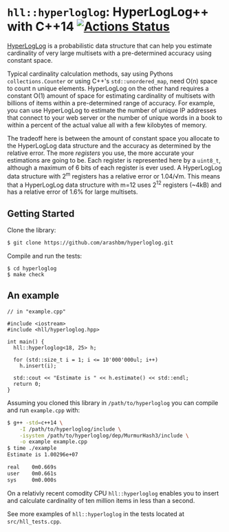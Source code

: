 # `hll::hyperloglog`: HyperLogLog++ with C++14 [![Actions Status](https://github.com/arashbm/hyperloglog/workflows/Tests/badge.svg)](https://github.com/arashbm/hyperloglog/actions)

[HyperLogLog][hll] is a probabilistic data structure that can help you estimate
cardinality of very large multisets with a pre-determined accuracy using
constant space.

Typical cardinality calculation methods, say using Pythons `collections.Counter`
or using C++'s `std::unordered_map`, need O(n) space to count n unique elements.
HyperLogLog on the other hand requires a constant O(1) amount of space for
estimating cardinality of multisets with billions of items within a
pre-determined range of accuracy. For example, you can use HyperLogLog to
estimate the number of unique IP addresses that connect to your web server or
the number of unique words in a book to within a percent of the actual value
all with a few kilobytes of memory.

The tradeoff here is between the amount of constant space you allocate to the
HyperLogLog data structure and the accuracy as determined by the relative error.
The more *registers* you use, the more accurate your estimations are going to
be. Each register is represented here by a `uint8_t`, although a maximum of 6
bits of each register is ever used. A HyperLogLog data structure with
2<sup>m</sup> registers has a relative error or 1.04/√m. This means that a
HyperLogLog data structure with m=12 uses 2<sup>12</sup> registers (~4kB) and has a
relative error of 1.6% for large multisets.

[hll]: https://en.wikipedia.org/wiki/HyperLogLog

## Getting Started

Clone the library:
```bash
$ git clone https://github.com/arashbm/hyperloglog.git
```

Compile and run the tests:
```
$ cd hyperloglog
$ make check
```

## An example
```
// in "example.cpp"

#include <iostream>
#include <hll/hyperloglog.hpp>

int main() {
  hll::hyperloglog<18, 25> h;

  for (std::size_t i = 1; i <= 10'000'000ul; i++)
    h.insert(i);

  std::cout << "Estimate is " << h.estimate() << std::endl;
  return 0;
}
```

Assuming you cloned this library in `/path/to/hyperloglog` you can compile
and run `example.cpp` with:

```bash
$ g++ -std=c++14 \
    -I /path/to/hyperloglog/include \
    -isystem /path/to/hyperloglog/dep/MurmurHash3/include \
    -o example example.cpp
$ time ./example
Estimate is 1.00296e+07

real    0m0.669s
user    0m0.661s
sys     0m0.000s
```

On a relativly recent comodity CPU `hll::hyperloglog` enables you to insert and
calculate cardinality of ten million items in less than a second.

See more examples of `hll::hyperloglog` in the tests located at
`src/hll_tests.cpp`.
